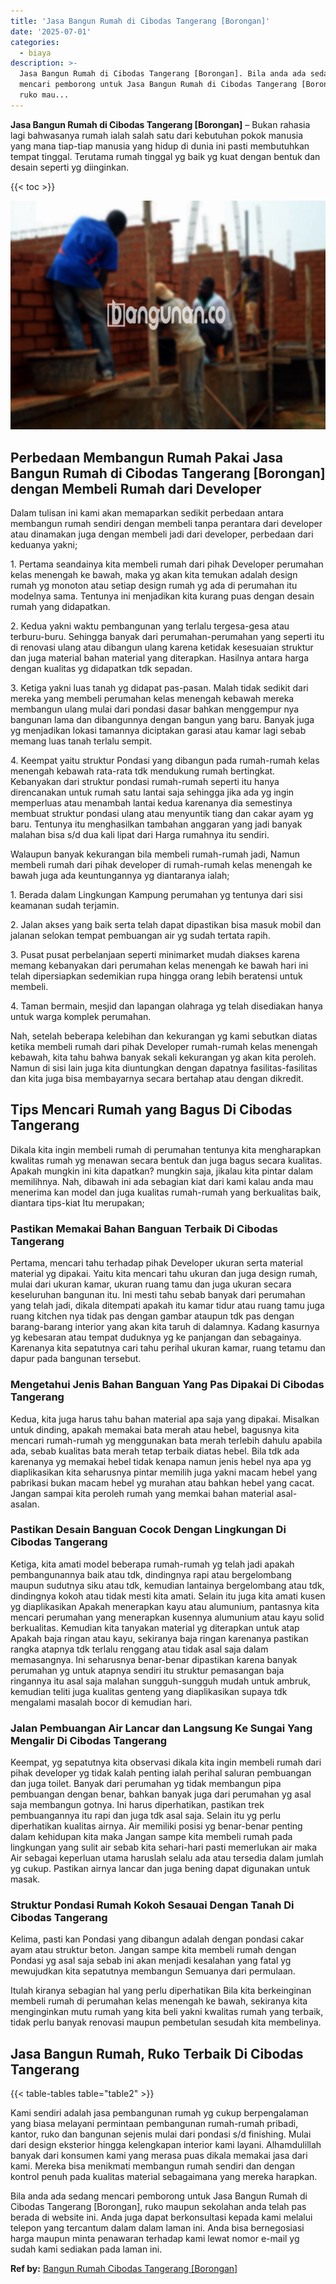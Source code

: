 ```yaml
---
title: 'Jasa Bangun Rumah di Cibodas Tangerang [Borongan]'
date: '2025-07-01'
categories:
  - biaya
description: >-
  Jasa Bangun Rumah di Cibodas Tangerang [Borongan]. Bila anda ada sedang
  mencari pemborong untuk Jasa Bangun Rumah di Cibodas Tangerang [Borongan],
  ruko mau...
---
```


**Jasa Bangun Rumah di Cibodas Tangerang \[Borongan\]** – Bukan rahasia lagi bahwasanya rumah ialah salah satu dari kebutuhan pokok manusia yang mana tiap-tiap manusia yang hidup di dunia ini pasti membutuhkan tempat tinggal. Terutama rumah tinggal yg baik yg kuat dengan bentuk dan desain seperti yg diinginkan.

{{< toc >}}

![Jasa Bangun Rumah di Cibodas Tangerang [Borongan]](/images/borong-bangunan-41.png)

## Perbedaan Membangun Rumah Pakai Jasa Bangun Rumah di Cibodas Tangerang \[Borongan\] dengan Membeli Rumah dari Developer

Dalam tulisan ini kami akan memaparkan sedikit perbedaan antara membangun rumah sendiri dengan membeli tanpa perantara dari developer atau dinamakan juga dengan membeli jadi dari developer, perbedaan dari keduanya yakni;

1\. Pertama seandainya kita membeli rumah dari pihak Developer perumahan kelas menengah ke bawah, maka yg akan kita temukan adalah design rumah yg monoton atau setiap design rumah yg ada di perumahan itu modelnya sama. Tentunya ini menjadikan kita kurang puas dengan desain rumah yang didapatkan.

2\. Kedua yakni waktu pembangunan yang terlalu tergesa-gesa atau terburu-buru. Sehingga banyak dari perumahan-perumahan yang seperti itu di renovasi ulang atau dibangun ulang karena ketidak kesesuaian struktur dan juga material bahan material yang diterapkan. Hasilnya antara harga dengan kualitas yg didapatkan tdk sepadan.

3\. Ketiga yakni luas tanah yg didapat pas-pasan. Malah tidak sedikit dari mereka yang membeli perumahan kelas menengah kebawah mereka membangun ulang mulai dari pondasi dasar bahkan menggempur nya bangunan lama dan dibangunnya dengan bangun yang baru. Banyak juga yg menjadikan lokasi tamannya diciptakan garasi atau kamar lagi sebab memang luas tanah terlalu sempit.

4\. Keempat yaitu struktur Pondasi yang dibangun pada rumah-rumah kelas menengah kebawah rata-rata tdk mendukung rumah bertingkat. Kebanyakan dari struktur pondasi rumah-rumah seperti itu hanya direncanakan untuk rumah satu lantai saja sehingga jika ada yg ingin memperluas atau menambah lantai kedua karenanya dia semestinya membuat struktur pondasi ulang atau menyuntik tiang dan cakar ayam yg baru. Tentunya itu menghasilkan tambahan anggaran yang jadi banyak malahan bisa s/d dua kali lipat dari Harga rumahnya itu sendiri.

Walaupun banyak kekurangan bila membeli rumah-rumah jadi, Namun membeli rumah dari pihak developer di rumah-rumah kelas menengah ke bawah juga ada keuntungannya yg diantaranya ialah;

1\. Berada dalam Lingkungan Kampung perumahan yg tentunya dari sisi keamanan sudah terjamin.

2\. Jalan akses yang baik serta telah dapat dipastikan bisa masuk mobil dan jalanan selokan tempat pembuangan air yg sudah tertata rapih.

3\. Pusat pusat perbelanjaan seperti minimarket mudah diakses karena memang kebanyakan dari perumahan kelas menengah ke bawah hari ini telah dipersiapkan sedemikian rupa hingga orang lebih beratensi untuk membeli.

4\. Taman bermain, mesjid dan lapangan olahraga yg telah disediakan hanya untuk warga komplek perumahan.

Nah, setelah beberapa kelebihan dan kekurangan yg kami sebutkan diatas ketika membeli rumah dari pihak Developer rumah-rumah kelas menengah kebawah, kita tahu bahwa banyak sekali kekurangan yg akan kita peroleh. Namun di sisi lain juga kita diuntungkan dengan dapatnya fasilitas-fasilitas dan kita juga bisa membayarnya secara bertahap atau dengan dikredit.

## Tips Mencari Rumah yang Bagus Di Cibodas Tangerang

Dikala kita ingin membeli rumah di perumahan tentunya kita mengharapkan kwalitas rumah yg menawan secara bentuk dan juga bagus secara kualitas. Apakah mungkin ini kita dapatkan? mungkin saja, jikalau kita pintar dalam memilihnya. Nah, dibawah ini ada sebagian kiat dari kami kalau anda mau menerima kan model dan juga kualitas rumah-rumah yang berkualitas baik, diantara tips-kiat Itu merupakan;

### Pastikan Memakai Bahan Banguan Terbaik Di Cibodas Tangerang

Pertama, mencari tahu terhadap pihak Developer ukuran serta material material yg dipakai. Yaitu kita mencari tahu ukuran dan juga design rumah, mulai dari ukuran kamar, ukuran ruang tamu dan juga ukuran secara keseluruhan bangunan itu. Ini mesti tahu sebab banyak dari perumahan yang telah jadi, dikala ditempati apakah itu kamar tidur atau ruang tamu juga ruang kitchen nya tidak pas dengan gambar ataupun tdk pas dengan barang-barang interior yang akan kita taruh di dalamnya. Kadang kasurnya yg kebesaran atau tempat duduknya yg ke panjangan dan sebagainya. Karenanya kita sepatutnya cari tahu perihal ukuran kamar, ruang tetamu dan dapur pada bangunan tersebut.

### Mengetahui Jenis Bahan Banguan Yang Pas Dipakai Di Cibodas Tangerang

Kedua, kita juga harus tahu bahan material apa saja yang dipakai. Misalkan untuk dinding, apakah memakai bata merah atau hebel, bagusnya kita mencari rumah-rumah yg menggunakan bata merah terlebih dahulu apabila ada, sebab kualitas bata merah tetap terbaik diatas hebel. Bila tdk ada karenanya yg memakai hebel tidak kenapa namun jenis hebel nya apa yg diaplikasikan kita seharusnya pintar memilih juga yakni macam hebel yang pabrikasi bukan macam hebel yg murahan atau bahkan hebel yang cacat. Jangan sampai kita peroleh rumah yang memkai bahan material asal-asalan.

### Pastikan Desain Banguan Cocok Dengan Lingkungan Di Cibodas Tangerang

Ketiga, kita amati model beberapa rumah-rumah yg telah jadi apakah pembangunannya baik atau tdk, dindingnya rapi atau bergelombang maupun sudutnya siku atau tdk, kemudian lantainya bergelombang atau tdk, dindingnya kokoh atau tidak mesti kita amati. Selain itu juga kita amati kusen yg diaplikasikan Apakah menerapkan kayu atau alumunium, pantasnya kita mencari perumahan yang menerapkan kusennya alumunium atau kayu solid berkualitas. Kemudian kita tanyakan material yg diterapkan untuk atap Apakah baja ringan atau kayu, sekiranya baja ringan karenanya pastikan rangka atapnya tdk terlalu renggang atau tidak asal saja dalam memasangnya. Ini seharusnya benar-benar dipastikan karena banyak perumahan yg untuk atapnya sendiri itu struktur pemasangan baja ringannya itu asal saja malahan sungguh-sungguh mudah untuk ambruk, kemudian teliti juga kualitas genteng yang diaplikasikan supaya tdk mengalami masalah bocor di kemudian hari.

### Jalan Pembuangan Air Lancar dan Langsung Ke Sungai Yang Mengalir Di Cibodas Tangerang

Keempat, yg sepatutnya kita observasi dikala kita ingin membeli rumah dari pihak developer yg tidak kalah penting ialah perihal saluran pembuangan dan juga toilet. Banyak dari perumahan yg tidak membangun pipa pembuangan dengan benar, bahkan banyak juga dari perumahan yg asal saja membangun gotnya. Ini harus diperhatikan, pastikan trek pembuangannya itu rapi dan juga tdk asal saja. Selain itu yg perlu diperhatikan kualitas airnya. Air memiliki posisi yg benar-benar penting dalam kehidupan kita maka Jangan sampe kita membeli rumah pada lingkungan yang sulit air sebab kita sehari-hari pasti memerlukan air maka Air sebagai keperluan utama haruslah selalu ada atau tersedia dalam jumlah yg cukup. Pastikan airnya lancar dan juga bening dapat digunakan untuk masak.

### Struktur Pondasi Rumah Kokoh Sesauai Dengan Tanah Di Cibodas Tangerang

Kelima, pasti kan Pondasi yang dibangun adalah dengan pondasi cakar ayam atau struktur beton. Jangan sampe kita membeli rumah dengan Pondasi yg asal saja sebab ini akan menjadi kesalahan yang fatal yg mewujudkan kita sepatutnya membangun Semuanya dari permulaan.

Itulah kiranya sebagian hal yang perlu diperhatikan Bila kita berkeinginan membeli rumah di perumahan kelas menengah ke bawah, sekiranya kita menginginkan mutu rumah yang kita beli yakni kwalitas rumah yang terbaik, tidak perlu banyak renovasi maupun pembetulan sesudah kita membelinya.

## Jasa Bangun Rumah, Ruko Terbaik Di Cibodas Tangerang

{{< table-tables table="table2" >}}

Kami sendiri adalah jasa pembangunan rumah yg cukup berpengalaman yang biasa melayani permintaan pembangunan rumah-rumah pribadi, kantor, ruko dan bangunan sejenis mulai dari pondasi s/d finishing. Mulai dari design eksterior hingga kelengkapan interior kami layani. Alhamdulillah banyak dari konsumen kami yang merasa puas dikala memakai jasa dari kami. Mereka bisa menikmati membangun rumah sendiri dan dengan kontrol penuh pada kualitas material sebagaimana yang mereka harapkan.

Bila anda ada sedang mencari pemborong untuk Jasa Bangun Rumah di Cibodas Tangerang \[Borongan\], ruko maupun sekolahan anda telah pas berada di website ini. Anda juga dapat berkonsultasi kepada kami melalui telepon yang tercantum dalam dalam laman ini. Anda bisa bernegosiasi harga maupun minta penawaran terhadap kami lewat nomor e-mail yg sudah kami sediakan pada laman ini.

**Ref by:** [Bangun Rumah Cibodas Tangerang [Borongan]](https://id.wikipedia.org/wiki/Bangun)
